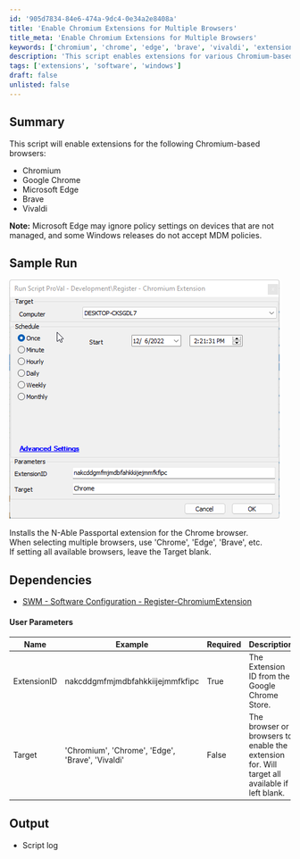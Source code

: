 ```yaml
---
id: '905d7834-84e6-474a-9dc4-0e34a2e8408a'
title: 'Enable Chromium Extensions for Multiple Browsers'
title_meta: 'Enable Chromium Extensions for Multiple Browsers'
keywords: ['chromium', 'chrome', 'edge', 'brave', 'vivaldi', 'extensions', 'policy']
description: 'This script enables extensions for various Chromium-based browsers including Google Chrome, Microsoft Edge, Brave, and Vivaldi. It provides options for targeting specific browsers or all available browsers while considering policy settings and dependencies.'
tags: ['extensions', 'software', 'windows']
draft: false
unlisted: false
---
```


## Summary

This script will enable extensions for the following Chromium-based browsers:

- Chromium
- Google Chrome
- Microsoft Edge
- Brave
- Vivaldi

**Note:** Microsoft Edge may ignore policy settings on devices that are not managed, and some Windows releases do not accept MDM policies.

## Sample Run

![Sample Run](../../../static/img/Register---ChromiumExtension/image_1.png)

Installs the N-Able Passportal extension for the Chrome browser.  
When selecting multiple browsers, use 'Chrome', 'Edge', 'Brave', etc.  
If setting all available browsers, leave the Target blank.

## Dependencies

- [SWM - Software Configuration - Register-ChromiumExtension](<../../powershell/Register-ChromiumExtension.md>)

#### User Parameters

| Name        | Example                                      | Required | Description                                         |
|-------------|----------------------------------------------|----------|-----------------------------------------------------|
| ExtensionID | nakcddgmfmjmdbfahkkiijejmmfkfipc            | True     | The Extension ID from the Google Chrome Store.      |
| Target      | 'Chromium', 'Chrome', 'Edge', 'Brave', 'Vivaldi' | False    | The browser or browsers to enable the extension for. Will target all available if left blank. |

## Output

- Script log
